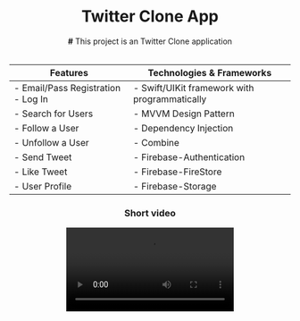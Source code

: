 <div align="center">
  
# Twitter Clone App

<b>#</b> This project is an Twitter Clone application
<br></br>

| **Features**                            | **Technologies & Frameworks**              |
|-----------------------------------------|--------------------------------------------|
| - Email/Pass Registration - Log In      | - Swift/UIKit framework with programmatically |
| - Search for Users                      | - MVVM Design Pattern                      |
| - Follow a User                         | - Dependency Injection                     |
| - Unfollow a User                       | - Combine                                  |
| - Send Tweet                            | - Firebase-Authentication                  |
| - Like Tweet                            | - Firebase-FireStore                       |
| - User Profile                          | - Firebase-Storage                         |



  <h3>Short video</h3>
<video title="Chat " controls src="https://github.com/user-attachments/assets/60bad062-8439-4d7b-a33d-a3d78f9e86a9">
</video>
<div>










